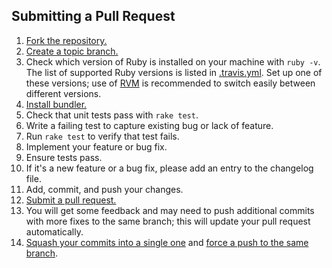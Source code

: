 ## Submitting a Pull Request

1. [Fork the repository.][fork]
2. [Create a topic branch.][branch]
3. Check which version of Ruby is installed on your machine with `ruby -v`.
   The list of supported Ruby versions is listed in [.travis.yml][travis_yml].
   Set up one of these versions; use of [RVM][rvm] is recommended to switch
   easily between different versions.
4. [Install bundler.][bundler]
5. Check that unit tests pass with `rake test`.
6. Write a failing test to capture existing bug or lack of feature.
7. Run `rake test` to verify that test fails.
8. Implement your feature or bug fix.
9. Ensure tests pass.
10. If it's a new feature or a bug fix,
    please add an entry to the changelog file.
11. Add, commit, and push your changes.
12. [Submit a pull request.][pr]
13. You will get some feedback and may need to push additional commits
    with more fixes to the same branch; this will update your pull request
    automatically.
14. [Squash your commits into a single one][rebase]
    and [force a push to the same branch][force_push].

[branch]: http://learn.github.com/p/branching.html
[bundler]: http://bundler.io
[force_push]: https://help.github.com/articles/dealing-with-non-fast-forward-errors
[fork]: https://help.github.com/articles/fork-a-repo
[pr]: https://help.github.com/articles/using-pull-requests
[rebase]: https://help.github.com/articles/interactive-rebase
[rvm]: https://rvm.io
[travis_yml]: https://github.com/vmg/redcarpet/blob/master/.travis.yml
